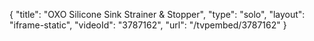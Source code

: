 {
    "title": "OXO Silicone Sink Strainer & Stopper",
    "type": "solo",
    "layout": "iframe-static",
    "videoId": "3787162",
    "url": "\/tvpembed\/3787162"
}